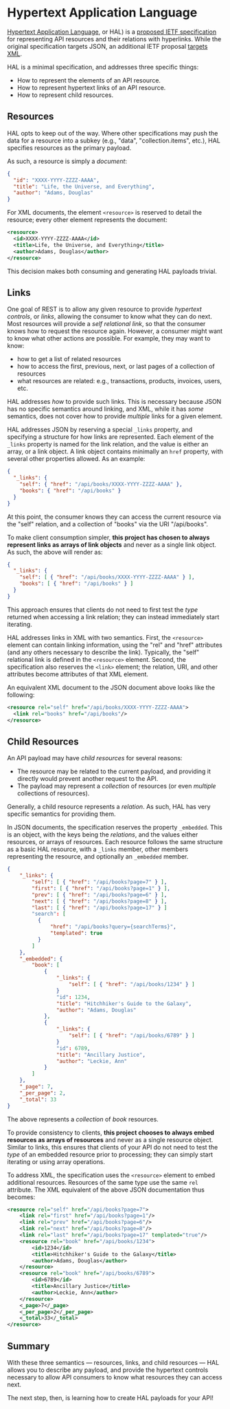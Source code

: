 # Hypertext Application Language

[Hypertext Application Language](http://stateless.co/hal_specification.html), or
HAL) is a [proposed IETF specification](https://tools.ietf.org/html/draft-kelly-json-hal-08)
for representing API resources and their relations with hyperlinks. While the
original specification targets JSON, an additional IETF proposal
[targets XML](https://tools.ietf.org/html/draft-michaud-xml-hal-01).

HAL is a minimal specification, and addresses three specific things:

- How to represent the elements of an API resource.
- How to represent hypertext links of an API resource.
- How to represent child resources.

## Resources

HAL opts to keep out of the way. Where other specifications may push the data
for a resource into a subkey (e.g., "data", "collection.items", etc.), HAL
specifies resources as the primary payload.

As such, a resource is simply a _document_:

```json
{
  "id": "XXXX-YYYY-ZZZZ-AAAA",
  "title": "Life, the Universe, and Everything",
  "author": "Adams, Douglas"
}
```

For XML documents, the element `<resource>` is reserved to detail the resource;
every other element represents the document:

```xml
<resource>
  <id>XXXX-YYYY-ZZZZ-AAAA</id>
  <title>Life, the Universe, and Everything</title>
  <author>Adams, Douglas</author>
</resource>
```

This decision makes both consuming and generating HAL payloads trivial.

## Links

One goal of REST is to allow any given resource to provide _hypertext controls_,
or _links_, allowing the consumer to know what they can do next. Most resources
will provide a _self relational link_, so that the consumer knows how to request
the resource again. However, a consumer might want to know what other actions
are possible. For example, they may want to know:

- how to get a list of related resources
- how to access the first, previous, next, or last pages of a collection of
  resources
- what resources are related: e.g., transactions, products, invoices, users,
  etc.

HAL addresses _how_ to provide such links. This is necessary because JSON has no
specific semantics around linking, and XML, while it has _some_ semantics, does
not cover how to provide _multiple_ links for a given element.

HAL addresses JSON by reserving a special `_links` property, and specifying a
structure for how links are represented. Each element of the `_links` property
is named for the link relation, and the value is either an array, or a link
object. A link object contains minimally an `href` property, with several other
properties allowed. As an example:

```json
{
  "_links": {
    "self": { "href": "/api/books/XXXX-YYYY-ZZZZ-AAAA" },
    "books": { "href": "/api/books" }
  }
}
```

At this point, the consumer knows they can access the current resource via the
"self" relation, and a collection of "books" via the URI "/api/books".

To make client consumption simpler, **this project has chosen to always
represent links as arrays of link objects** and never as a single link object.
As such, the above will render as:

```json
{
  "_links": {
    "self": [ { "href": "/api/books/XXXX-YYYY-ZZZZ-AAAA" } ],
    "books": [ { "href": "/api/books" } ]
  }
}
```

This approach ensures that clients do not need to first test the _type_ returned
when accessing a link relation; they can instead immediately start iterating.

HAL addresses links in XML with two semantics. First, the `<resource>` element
can contain linking information, using the "rel" and "href" attributes (and any
others necessary to describe the link).  Typically, the "self" relational link
is defined in the `<resource>` element. Second, the specification also reserves
the `<link>` element; the relation, URI, and other attributes become attributes
of that XML element.

An equivalent XML document to the JSON document above looks like the following:

```xml
<resource rel="self" href="/api/books/XXXX-YYYY-ZZZZ-AAAA">
  <link rel="books" href="/api/books"/>
</resource>
```

## Child Resources

An API payload may have _child resources_ for several reasons:

- The resource may be related to the current payload, and providing it directly
  would prevent another request to the API.
- The payload may represent a _collection_ of resources (or even _multiple_
  collections of resources).

Generally, a child resource represents a _relation_. As such, HAL has very
specific semantics for providing them.

In JSON documents, the specification reserves the property `_embedded`. This is
an object, with the keys being the _relations_, and the values either resources,
or arrays of resources. Each resource follows the same structure as a basic
HAL resource, with a `_links` member, other members representing the resource,
and optionally an `_embedded` member.

```json
{
    "_links": {
        "self": [ { "href": "/api/books?page=7" } ],
        "first": [ { "href": "/api/books?page=1" } ],
        "prev": [ { "href": "/api/books?page=6" } ],
        "next": [ { "href": "/api/books?page=8" } ],
        "last": [ { "href": "/api/books?page=17" } ]
        "search": [
          {
              "href": "/api/books?query={searchTerms}",
              "templated": true
          }
        ]
    },
    "_embedded": {
        "book": [
            {
                "_links": {
                    "self": [ { "href": "/api/books/1234" } ]
                }
                "id": 1234,
                "title": "Hitchhiker's Guide to the Galaxy",
                "author": "Adams, Douglas"
            },
            {
                "_links": {
                    "self": [ { "href": "/api/books/6789" } ]
                }
                "id": 6789,
                "title": "Ancillary Justice",
                "author": "Leckie, Ann"
            }
        ]
    },
    "_page": 7,
    "_per_page": 2,
    "_total": 33
}
```

The above represents a _collection_ of _book_ resources.

To provide consistency to clients, **this project chooses to always embed
resources as arrays of resources** and never as a single resource object.
Similar to links, this ensures that clients of your API do not need to test the
_type_ of an embedded resource prior to processing; they can simply start
iterating or using array operations.

To address XML, the specification uses the `<resource>` element to embed
additional resources. Resources of the same type use the same `rel` attribute.
The XML equivalent of the above JSON documentation thus becomes:

```xml
<resource rel="self" href="/api/books?page=7">
    <link rel="first" href="/api/books?page=1"/>
    <link rel="prev" href="/api/books?page=6"/>
    <link rel="next" href="/api/books?page=8"/>
    <link rel="last" href="/api/books?page=17" templated="true"/>
    <resource rel="book" href="/api/books/1234">
        <id>1234</id>
        <title>Hitchhiker's Guide to the Galaxy</title>
        <author>Adams, Douglas</author>
    </resource>
    <resource rel="book" href="/api/books/6789">
        <id>6789</id>
        <title>Ancillary Justice</title>
        <author>Leckie, Ann</author>
    </resource>
    <_page>7</_page>
    <_per_page>2</_per_page>
    <_total>33</_total>
</resource>
```

## Summary

With these three semantics &mdash; resources, links, and child resources &mdash;
HAL allows you to describe any payload, and provide the hypertext controls
necessary to allow API consumers to know what resources they can access next.

The next step, then, is learning how to create HAL payloads for your API!
